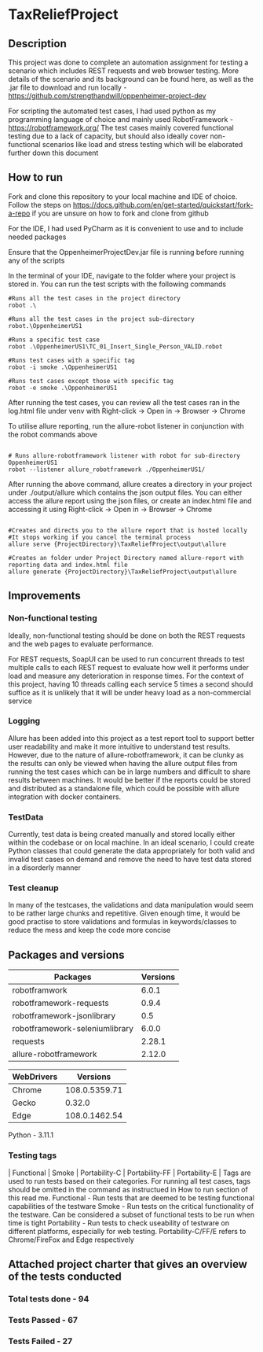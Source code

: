 # TaxReliefProject

## Description

This project was done to complete an automation assignment for testing a scenario which includes REST requests and web browser testing.
More details of the scenario and its background can be found here, as well as the .jar file to download and run locally - https://github.com/strengthandwill/oppenheimer-project-dev

For scripting the automated test cases, I had used python as my programming language of choice and mainly used RobotFramework - https://robotframework.org/
The test cases mainly covered functional testing due to a lack of capacity, but should also ideally cover non-functional scenarios like load and stress testing which will be elaborated further down this document


## How to run

Fork and clone this repository to your local machine and IDE of choice. Follow the steps on https://docs.github.com/en/get-started/quickstart/fork-a-repo if you are unsure on how to fork and clone from github

For the IDE, I had used PyCharm as it is convenient to use and to include needed packages

Ensure that the OppenheimerProjectDev.jar file is running before running any of the scripts

In the terminal of your IDE, navigate to the folder where your project is stored in. You can run the test scripts with the following commands

```
#Runs all the test cases in the project directory
robot .\

#Runs all the test cases in the project sub-directory
robot.\OppenheimerUS1

#Runs a specific test case
robot .\OppenheimerUS1\TC_01_Insert_Single_Person_VALID.robot

#Runs test cases with a specific tag
robot -i smoke .\OppenheimerUS1

#Runs test cases except those with specific tag
robot -e smoke .\OppenheimerUS1
```

After running the test cases, you can review all the test cases ran in the log.html file under venv with Right-click -> Open in -> Browser -> Chrome

To utilise allure reporting, run the allure-robot listener in conjunction with the robot commands above

```

# Runs allure-robotframework listener with robot for sub-directory OppenheimerUS1
robot --listener allure_robotframework ./OppenheimerUS1/

```

After running the above command, allure creates a directory in your project under ./output/allure which contains the json output files.
You can either access the allure report using the json files, or create an index.html file and accessing it using Right-click -> Open in -> Browser -> Chrome

```

#Creates and directs you to the allure report that is hosted locally
#It stops working if you cancel the terminal process
allure serve {ProjectDirectory}\TaxReliefProject\output\allure

#Creates an folder under Project Directory named allure-report with reporting data and index.html file
allure generate {ProjectDirectory}\TaxReliefProject\output\allure

```

## Improvements
### Non-functional testing
Ideally, non-functional testing should be done on both the REST requests and the web pages to evaluate performance.

For REST requests, SoapUI can be used to run concurrent threads to test multiple calls to each REST request to evaluate how well it performs under load and measure any deterioration in response times.
For the context of this project, having 10 threads calling each service 5 times a second should suffice as it is unlikely that it will be under heavy load as a non-commercial service

### Logging
Allure has been added into this project as a test report tool to support better user readability and make it more intuitive to understand test results. However, due to the nature of allure-robotframework, it can be clunky as the results can only be viewed when having the allure output files from running the test cases which can be in large numbers and difficult to share results between machines. It would be better if the reports could be stored and distributed as a standalone file, which could be possible with allure integration with docker containers.

### TestData
Currently, test data is being created manually and stored locally either within the codebase or on local machine. In an ideal scenario, I could create Python classes that could generate the data appropriately for both valid and invalid test cases on demand and remove the need to have test data stored in a disorderly manner

### Test cleanup
In many of the testcases, the validations and data manipulation would seem to be rather large chunks and repetitive. Given enough time, it would be good practise to store validations and formulas in keywords/classes to reduce the mess and keep the code more concise


## Packages and versions
| Packages | Versions |
| -------- | -------- |
| robotframwork | 6.0.1 |
| robotframework-requests | 0.9.4 |
| robotframework-jsonlibrary | 0.5 |
| robotframework-seleniumlibrary | 6.0.0 |
| requests | 2.28.1 |
| allure-robotframework | 2.12.0 |

| WebDrivers | Versions |
| ---------- | -------- |
| Chrome | 108.0.5359.71 |
| Gecko | 0.32.0 |
| Edge | 108.0.1462.54 |

Python - 3.11.1

### Testing tags
| Functional | Smoke | Portability-C | Portability-FF | Portability-E |
Tags are used to run tests based on their categories. For running all test cases, tags should be omitted in the command as instructued in How to run section of this read me.
Functional - Run tests that are deemed to be testing functional capabilities of the testware
Smoke - Run tests on the critical functionality of the testware. Can be considered a subset of functional tests to be run when time is tight
Portability - Run tests to check useability of testware on different platforms, especially for web testing. Portability-C/FF/E refers to Chrome/FireFox and Edge respectively

## Attached project charter that gives an overview of the tests conducted
### Total tests done - 94
### Tests Passed - 67
### Tests Failed - 27
